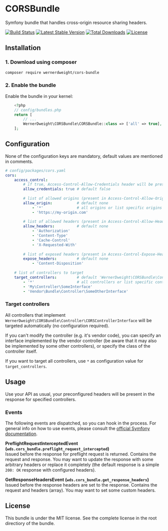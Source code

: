 CORSBundle
====================================

Symfony bundle that handles cross-origin resource sharing headers.

[![Build Status](https://travis-ci.org/wernerdweight/CORSBundle.svg?branch=master)](https://travis-ci.org/wernerdweight/CORSBundle)
[![Latest Stable Version](https://poser.pugx.org/wernerdweight/cors-bundle/v/stable)](https://packagist.org/packages/wernerdweight/cors-bundle)
[![Total Downloads](https://poser.pugx.org/wernerdweight/cors-bundle/downloads)](https://packagist.org/packages/wernerdweight/cors-bundle)
[![License](https://poser.pugx.org/wernerdweight/cors-bundle/license)](https://packagist.org/packages/wernerdweight/cors-bundle)


Installation
------------

### 1. Download using composer

```bash
composer require wernerdweight/cors-bundle
```

### 2. Enable the bundle

Enable the bundle in your kernel:

```php
    <?php
    // config/bundles.php
    return [
        // ...
        WernerDweight\CORSBundle\CORSBundle::class => ['all' => true],
    ];
```

Configuration
------------

None of the configuration keys are mandatory, default values are mentioned in comments. 

```yaml
# config/packages/cors.yaml
cors:
    access_control:
        # if true, Access-Control-Allow-Credentials header will be present and set to true
        allow_credentials: true # default false
        
        # list of allowed origins (present in Access-Control-Allow-Origin header)
        allow_origin:           # default none
            - '*'               # all origins or list specific origins (see next line)
            - 'https://my-origin.com'
        
        # list of allowed headers (present in Access-Control-Allow-Headers header)
        allow_headers:          # default none
            - 'Authorization'
            - 'Content-Type'
            - 'Cache-Control'
            - 'X-Requested-With'
        
        # list of exposed headers (present in Access-Control-Expose-Headers header)
        expose_headers:         # default none
            - 'Content-Disposition'
    
    # list of controllers to target
    target_controllers:         # default 'WernerDweight\CORSBundle\Contrtoller\CORSControllerInterface'
        - '*'                   # all controllers or list specific controllers (see next line)
        - 'My\Controller\SomeInterface'
        - 'Vendor\Bundle\Controller\SomeOtherInterface'
```

### Target controllers

All controllers that implement `WernerDweight\CORSBundle\Controller\CORSControllerInterface` will be targeted automatically (no configuration required).

If you can't modify the controller (e.g. it's vendor code), you can specify an interface implemented by the vendor controller (be aware that it may also be implemented by some other controllers), or specify the class of the controller itself.

If you want to target all controllers, use `*` as configuration value for `target_controllers`.

Usage
------------

Use your API as usual, your preconfigured headers will be present in the response for specified controllers.

### Events

The following events are dispatched, so you can hook in the process. For general info on how to use events, please consult the [official Symfony documentation](https://symfony.com/doc/current/event_dispatcher.html).

**PreflightRequestInterceptedEvent (`wds.cors_bundle.preflight_request_intercepted`)** \
Issued before the response for preflight request is returned. Contains the request and response. You may want to update the response with some arbitrary headers or replace it completely (the default response is a simple `200: OK` response with configured headers).

**GetResponseHeadersEvent (`wds.cors_bundle.get_response_headers`)** \
Issued before the response headers are set to the response. Contains the request and headers (array). You may want to set some custom headers.

License
-------
This bundle is under the MIT license. See the complete license in the root directiory of the bundle.
